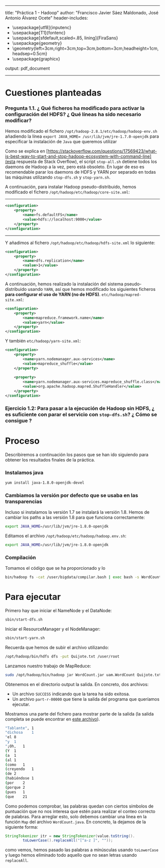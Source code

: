 
---
title: "Práctica 1 - Hadoop"
author: "Francisco Javier Sáez Maldonado, José Antonio Álvarez Ocete"
header-includes:
  -  \usepackage[utf8]{inputenc}
  -  \usepackage[T1]{fontenc}
  -  \usepackage[sfdefault,scaled=.85, lining]{FiraSans}
  -  \usepackage{geometry}
  -  \geometry{left=3cm,right=3cm,top=3cm,bottom=3cm,headheight=1cm,headsep=0.5cm}
  -  \usepackage{graphicx}
  

output:
    pdf_document
   
---



# Cuestiones planteadas

### Pregunta 1.1. ¿ Qué ficheros ha modificado para activar la configuración del HDFS? ¿ Qué líneas ha sido necesario modificar?

Hemos modificado el fichero `/opt/hadoop-2.8.1/etc/hadoop/hadoop-env.sh` añadiendo la línea `export JAVA_HOME= /usr/lib/jvm/jre-1.7.0-openjdk` para especificar la instalación de `Java` que queremos utilizar


Como se explica en  [https://stackoverflow.com/questions/17569423/what-is-best-way-to-start-and-stop-hadoop-ecosystem-with-command-line](esta respuesta de Stack Overflow), el script `stop-all.sh` detiene todos los daemons de Hadoop a la vez, pero está obsoleto. En lugar de eso es recomendable parar los daemons de HDFS y YARN por separado en todas las máquinas utilizando `stop-dfs.sh` y `stop-yarn.sh`.

A continuación, para instalar Hadoop pseudo-distribuido, hemos modificado el fichero `/opt/hadoop/etc/hadoop/core-site.xml`:

---

```xml
<configuration>
    <property>
        <name>fs.defaultFS</name>
        <value>hdfs://localhost:9000</value>
    </property>
</configuration>
```

---

Y añadimos al fichero `/opt/hadoop/etc/hadoop/hdfs-site.xml` lo siguiente:
```xml
<configuration>
    <property>
        <name>dfs.replication</name>
        <value>1</value>
    </property>
</configuration>
```

A continuación, hemos realizado la instalación del sistema pseudo-distribuido usando `YARN`, así que hemos modificado los siguientes ficheros **para configurar el uso de YARN (no de HDFS)**. `etc/hadoop/mapred-site.xml`:

```xml
<configuration>
    <property>
        <name>mapreduce.framework.name</name>
        <value>yarn</value>
    </property>
</configuration>
```
Y también `etc/hadoop/yarn-site.xml`:

```xml
<configuration>
    <property>
        <name>yarn.nodemanager.aux-services</name>
        <value>mapreduce_shuffle</value>
    </property>
    
    <property>
        <name>yarn.nodemanager.aux-services.mapreduce_shuffle.class</name>
        <value>org.apache.hadoop.mapred.ShuffleHandler</value>
    </property>
</configuration>
```


### Ejercicio 1.2: Para pasar a la ejecución de Hadoop sin HDFS, ¿ es suficiente con parar el servicio con `stop-dfs.sh`? ¿ Cómo se consigue ?

    
# Proceso 

Describiremos a continuación los pasos que se han ido siguiendo para obtener los resultados finales de la práctica.

### Instalamos java
```bash
yum install java-1.8.0-openjdk-devel
```

### Cambiamos la versión por defecto que se usaba en las transparencias
Incluso si instalamos la versión 1.7 se instalará la versión 1.8. Hemos de cambiar los paths a las versión 1.8 para que funciona correctamente:
```bash
export JAVA_HOME=/usr/lib/jvm/jre-1.8.0-openjdk
```

Editamos el archivo `/opt/hadoop/etc/hadoop/hadoop.env.sh`:
```bash
export JAVA_HOME=/usr/lib/jvm/jre-1.8.0-openjdk
```



### Compilación

Tomamos el código que se ha proporcionado y lo 

```bash
bin/hadoop fs -cat /user/bigdata/compilar.bash | exec bash -s WordCount
```

# Para ejecutar

Primero hay que iniciar el NameNode y el DataNode:
```bash
sbin/start-dfs.sh
```

Iniciar el ResourceManager y el NodeManager:

```bash
sbin/start-yarn.sh
```

Recuerda que hemos de subir el archivo utilizando:
```bash
/opt/hadoop/bin/hdfs dfs -put Quijote.txt /user/root
```

Lanzamos nuestro trabajo de MapReduce:

```bash
sudo /opt/hadoop/bin/hadoop jar WordCount.jar uam.WordCount Quijote.txt output/
```

Obtenemos en el directorio output la salida. En concreto, dos archivos:

- Un archivo `SUCCESS` indicando que la tarea ha sido exitosa.
- Un archivo `part-r-00000` que tiene la salida del programa que queríamos ejecutar.


Mostramos una parte del fichero para mostrar parte de la salida (la salida completa se puede encontrar en [este archivo]([https://github.com/Ocete/mcd-pdge/blob/main/Pr%C3%A1ctica1/test)).

```bash
"Tablante",	1
"dichosa	1
"el	8
"y	1
"¡Oh,	1
(Y	1
(a	1
(al	1
(como	1
(creyendo	1
(de	2
(habiéndose	1
(por	2
(porque	2
(pues	1
(que	21
```

Como podemos comprobar, las palabras quedan con ciertos símbolos de puntuación que no nos interesa que estén para realizar el conteo correcto de palabras. Para arreglar esto, solo debemos cambiar una linea en la función `Map` del archivo `WordCount.java`. En concreto, la dejamos de la siguiente forma:

```java
StringTokenizer itr = new StringTokenizer(value.toString().
        toLowerCase().replaceAll("[^a-z ]", ""));
```
como vemos, hemos pasado las palabras a minúsculas usando `toLowerCase` y luego hemos eliminado todo aquello que no sean letras usando `replaceAll`.





